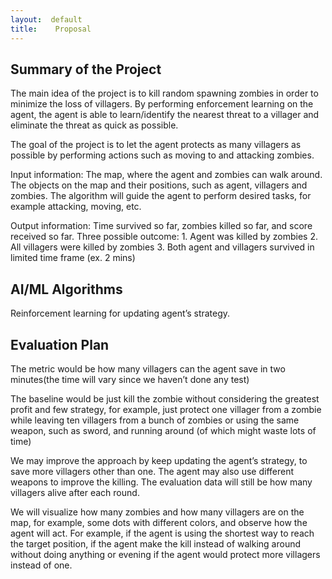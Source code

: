 ```yaml
---
layout:  default
title:    Proposal
---
```


## Summary of the Project

The main idea of the project is to kill random spawning zombies in order to minimize the loss of villagers. By performing enforcement learning on the agent, the agent is able to learn/identify the nearest threat to a villager and eliminate the threat as quick as possible.  

The goal of the project is to let the agent protects as many villagers as possible by performing actions such as moving to and attacking zombies. 

Input information: The map, where the agent and zombies can walk around. The objects on the map and their positions, such as agent, villagers and zombies. The algorithm will guide the agent to perform desired tasks, for example attacking, moving, etc. 

Output information: Time survived so far, zombies killed so far, and score received so far. 
  Three possible outcome: 
    1. Agent was killed by zombies 
    2. All villagers were killed by zombies 
    3. Both agent and villagers survived in limited time frame (ex. 2 mins)

## AI/ML Algorithms 

Reinforcement learning for updating agent’s strategy.

## Evaluation Plan

The metric would be how many villagers can the agent save in two minutes(the time will vary since we haven’t done any test)

The baseline would be just kill the zombie without considering the greatest profit and few strategy, for example, just protect one villager from a zombie while leaving ten villagers from a bunch of zombies or using the same weapon, such as sword, and running around (of which might waste lots of time)

We may improve the approach by keep updating the agent’s strategy, to save more villagers other than one. The agent may also use different weapons to improve the killing. The evaluation data will still be how many villagers alive after each round.

We will visualize how many zombies and how many villagers are on the map, for example, some dots with different colors, and observe how the agent will act. For example, if the agent is using the shortest way to reach the target position, if the agent make the kill instead of walking around without doing anything or evening if the agent would protect more villagers instead of one.

